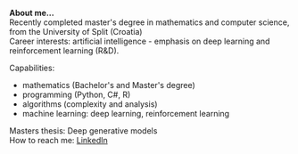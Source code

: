 **About me...** <br>
Recently completed master's degree in mathematics and computer science, from the University of Split (Croatia) <br>
Career interests: artificial intelligence - emphasis on deep learning and reinforcement learning (R&D). <br>

Capabilities:
- mathematics (Bachelor's and Master's degree)
- programming (Python, C#, R)
- algorithms (complexity and analysis)
- machine learning: deep learning, reinforcement learning <br>

Masters thesis: Deep generative models <br>
How to reach me: [LinkedIn](https://hr.linkedin.com/in/mate-%C4%87ori%C4%87) <br>
<!--
**mcoric96/mcoric96** is a ✨ _special_ ✨ repository because its `README.md` (this file) appears on your GitHub profile.
